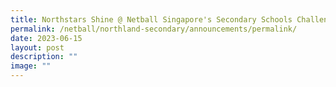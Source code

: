 ```yaml
---
title: Northstars Shine @ Netball Singapore's Secondary Schools Challenge
permalink: /netball/northland-secondary/announcements/permalink/
date: 2023-06-15
layout: post
description: ""
image: ""
---
```


